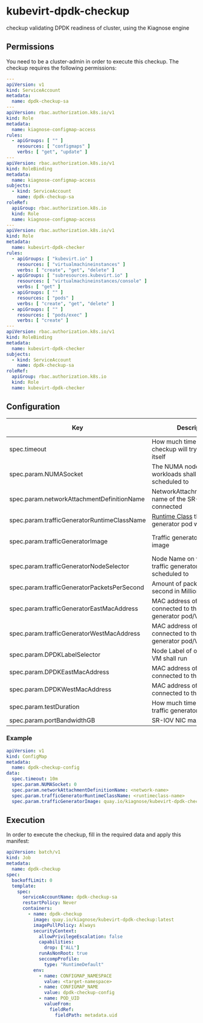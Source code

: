 # kubevirt-dpdk-checkup

checkup validating DPDK readiness of cluster, using the Kiagnose engine

## Permissions

You need to be a cluster-admin in order to execute this checkup.
The checkup requires the following permissions:

```yaml
---
apiVersion: v1
kind: ServiceAccount
metadata:
  name: dpdk-checkup-sa
---
apiVersion: rbac.authorization.k8s.io/v1
kind: Role
metadata:
  name: kiagnose-configmap-access
rules:
  - apiGroups: [ "" ]
    resources: [ "configmaps" ]
    verbs: [ "get", "update" ]
---
apiVersion: rbac.authorization.k8s.io/v1
kind: RoleBinding
metadata:
  name: kiagnose-configmap-access
subjects:
  - kind: ServiceAccount
    name: dpdk-checkup-sa
roleRef:
  apiGroup: rbac.authorization.k8s.io
  kind: Role
  name: kiagnose-configmap-access
---
apiVersion: rbac.authorization.k8s.io/v1
kind: Role
metadata:
  name: kubevirt-dpdk-checker
rules:
  - apiGroups: [ "kubevirt.io" ]
    resources: [ "virtualmachineinstances" ]
    verbs: [ "create", "get", "delete" ]
  - apiGroups: [ "subresources.kubevirt.io" ]
    resources: [ "virtualmachineinstances/console" ]
    verbs: [ "get" ]
  - apiGroups: [ "" ]
    resources: [ "pods" ]
    verbs: [ "create", "get", "delete" ]
  - apiGroups: [ "" ]
    resources: [ "pods/exec" ]
    verbs: [ "create" ]
---
apiVersion: rbac.authorization.k8s.io/v1
kind: RoleBinding
metadata:
  name: kubevirt-dpdk-checker
subjects:
  - kind: ServiceAccount
    name: dpdk-checkup-sa
roleRef:
  apiGroup: rbac.authorization.k8s.io
  kind: Role
  name: kubevirt-dpdk-checker
```

## Configuration

| Key                                         | Description                                                                                                       | Is Mandatory | Remarks                                                                                                |
|---------------------------------------------|-------------------------------------------------------------------------------------------------------------------|--------------|--------------------------------------------------------------------------------------------------------|
| spec.timeout                                | How much time before the checkup will try to close itself                                                         | True         |                                                                                                        |
| spec.param.NUMASocket                       | The NUMA node where the workloads shall be scheduled to                                                           | True         |                                                                                                        |
| spec.param.networkAttachmentDefinitionName  | NetworkAttachmentDefinition name of the SR-IOV NICs connected                                                     | True         | Assumed to be in the same namespace                                                                    |
| spec.param.trafficGeneratorRuntimeClassName | [Runtime Class](https://kubernetes.io/docs/concepts/containers/runtime-class/) the traffic generator pod will use | True         |                                                                                                        |
| spec.param.trafficGeneratorImage            | Traffic generator's container image                                                                               | False        | Defaults to the U/S image https://quay.io/repository/kiagnose/kubevirt-dpdk-checkup-traffic-gen:latest |
| spec.param.trafficGeneratorNodeSelector     | Node Name on which the traffic generator Pod will be scheduled to                                                 | False        | Assumed to be configured to Nodes that allow DPDK traffic                                              |
| spec.param.trafficGeneratorPacketsPerSecond | Amount of packets per second in Millions                                                                          | False        | Defaults to 14                                                                                         |
| spec.param.trafficGeneratorEastMacAddress   | MAC address of the NIC connected to the traffic generator pod/VM                                                  | False        | Defaults to 50:00:00:00:00:01                                                                          |
| spec.param.trafficGeneratorWestMacAddress   | MAC address of the NIC connected to the traffic generator pod/VM                                                  | False        | Defaults to 50:00:00:00:00:02                                                                          |
| spec.param.DPDKLabelSelector                | Node Label of on which the VM shall run                                                                           | False        | Assumed to be configured to Nodes that allow DPDK traffic                                              |
| spec.param.DPDKEastMacAddress               | MAC address of the NIC connected to the DPDK VM                                                                   | False        | Defaults to 60:00:00:00:00:01                                                                          |
| spec.param.DPDKWestMacAddress               | MAC address of the NIC connected to the DPDK VM                                                                   | False        | Defaults to 60:00:00:00:00:02                                                                          |
| spec.param.testDuration                     | How much time will the traffic generator will run                                                                 | False        | Defaults to 5 Minutes                                                                                  |
| spec.param.portBandwidthGB                  | SR-IOV NIC max bandwidth                                                                                          | False        | Defaults to 10GB                                                                                       |

### Example

```yaml
apiVersion: v1
kind: ConfigMap
metadata:
  name: dpdk-checkup-config
data:
  spec.timeout: 10m
  spec.param.NUMASocket: 0
  spec.param.networkAttachmentDefinitionName: <network-name>
  spec.param.trafficGeneratorRuntimeClassName: <runtimeclass-name>
  spec.param.trafficGeneratorImage: quay.io/kiagnose/kubevirt-dpdk-checkup-traffic-gen:latest
```

## Execution
In order to execute the checkup, fill in the required data and apply this manifest:

```yaml
apiVersion: batch/v1
kind: Job
metadata:
  name: dpdk-checkup
spec:
  backoffLimit: 0
  template:
    spec:
      serviceAccountName: dpdk-checkup-sa
      restartPolicy: Never
      containers:
        - name: dpdk-checkup
          image: quay.io/kiagnose/kubevirt-dpdk-checkup:latest
          imagePullPolicy: Always
          securityContext:
            allowPrivilegeEscalation: false
            capabilities:
              drop: ["ALL"]
            runAsNonRoot: true
            seccompProfile:
              type: "RuntimeDefault"
          env:
            - name: CONFIGMAP_NAMESPACE
              value: <target-namespace>
            - name: CONFIGMAP_NAME
              value: dpdk-checkup-config
            - name: POD_UID
              valueFrom:
                fieldRef:
                  fieldPath: metadata.uid
```
